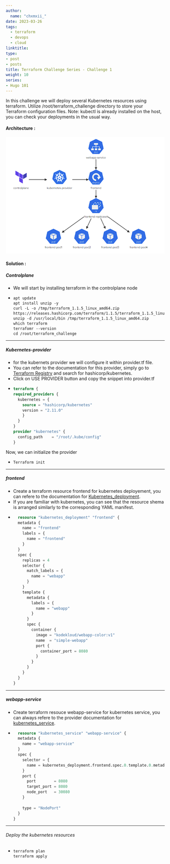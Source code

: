 ```yaml
---
author:
  name: "chxmxii_"
date: 2023-03-26
tags:
  - terraform
  - devops
  - cloud
linktitle: 
type:
- post
- posts
title: Terraform Challenge Series - Challenge 1
weight: 10
series:
- Hugo 101
---
```


In this challenge we will deploy several Kubernetes resources using terraform.
Utilize /root/terraform_challenge directory to store your Terraform configuration files.
Note: kubectl is already installed on the host, you can check your deployments in the usual way.
#### Architecture : 
![](/files/chall1.png#center)
#### Solution :

##### Controlplane
+ We will start by installing terraform in the controlplane node
+ ```Shell
  apt update
  apt install unzip -y
  curl -L -o /tmp/terraform_1.1.5_linux_amd64.zip https://releases.hashicorp.com/terraform/1.1.5/terraform_1.1.5_linux_amd64.zip
  unzip -d /usr/local/bin /tmp/terraform_1.1.5_linux_amd64.zip
  which terraform
  terrafomr --version
  cd /root/terraform_challenge
  ```
---
##### Kubernetes-provider 
+ for the kubernets provider we will configure it within provider.tf file.
+ You can refer to the documentation for this provider, simply go to [Terraform Registry](https://registry.terraform.io/) and search for hashicorp/kubernetes.
+ Click on USE PROVIDER button and copy the snippet into provider.tf
+ ```Terraform
  terraform {
  required_providers {
    kubernetes = {
      source = "hashicorp/kubernetes"
      version = "2.11.0"
      }
    }
  }
  provider "kubernetes" {
    config_path    = "/root/.kube/config"
  }
  ```
Now, we can initialize the provider
+ ```Shell
  Terraform init
  ```
---
##### frontend
+ Create a terraform resource frontend for kubernetes deployement, you can refere to the documentation for [Kubernetes_deployment](https://registry.terraform.io/providers/hashicorp/kubernetes/2.11.0/docs/resources/deployment).
+ If you are familiar with kubernetes, you can see that the resource shema is arranged similarly to the corresponding YAML manifest.
+ ```Terraform
    resource "kubernetes_deployment" "frontend" {
    metadata {
      name = "frontend"
      labels = {
        name = "frontend"
      }
    }
    spec {
      replicas = 4
      selector {
        match_labels = {
          name = "webapp"
        }
      }
      template {
        metadata {
          labels = {
            name = "webapp"
          }
        }
        spec {
          container {
            image = "kodekloud/webapp-color:v1"
            name  = "simple-webapp"
            port {
              container_port = 8080
            }
          }
        }
      }
    }
  }
  ```
---
##### webapp-service
+ Create terraform resouce webapp-service for kubernetes service, you can always refere to the provider documentation for [kubernetes_service](https://registry.terraform.io/providers/hashicorp/kubernetes/2.11.0/docs/resources/service).
+ ```Terraform
    resource "kubernetes_service" "webapp-service" {
    metadata {
      name = "webapp-service"
    }
    spec {
      selector = {
        name = kubernetes_deployment.frontend.spec.0.template.0.metadata.0.labels.name
      }
      port {
        port        = 8080
        target_port = 8080
        node_port   = 30080
      }

      type = "NodePort"
    }
  }
  ```
---
###### Deploy the kubernetes resources
+ ```Shell
  terraform plan
  terraform apply
  ```